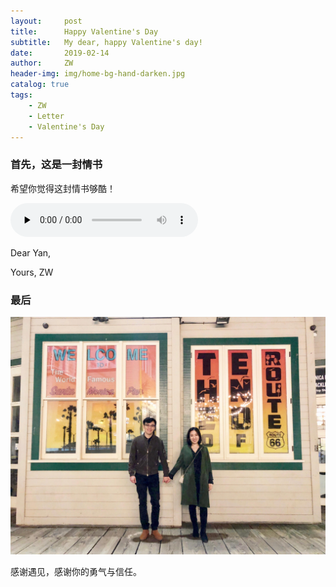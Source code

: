 ```yaml
---
layout:     post
title:      Happy Valentine's Day
subtitle:   My dear, happy Valentine's day!
date:       2019-02-14
author:     ZW
header-img: img/home-bg-hand-darken.jpg
catalog: true
tags:
    - ZW
    - Letter
    - Valentine's Day
---
```


### 首先，这是一封情书
希望你觉得这封情书够酷！

<audio id="audio" controls="" preload="none">
      <source id="mp3" src="https://raw.githubusercontent.com/project106/project106.github.io/master/audio/Perfect.mp3">
</audio>

Dear Yan,



Yours,
ZW

### 最后
![](https://raw.githubusercontent.com/project106/project106.github.io/master/img/home-bg-us.jpeg)

感谢遇见，感谢你的勇气与信任。
